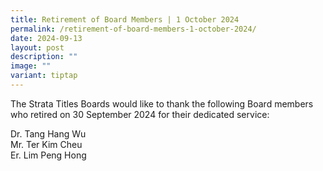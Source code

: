 ```yaml
---
title: Retirement of Board Members | 1 October 2024
permalink: /retirement-of-board-members-1-october-2024/
date: 2024-09-13
layout: post
description: ""
image: ""
variant: tiptap
---
```

<p>The Strata Titles Boards would like to thank the following Board members
who retired on 30 September 2024 for their dedicated service:</p>
<p></p>
<p>Dr. Tang Hang Wu
<br>Mr. Ter Kim Cheu
<br>Er. Lim Peng Hong</p>